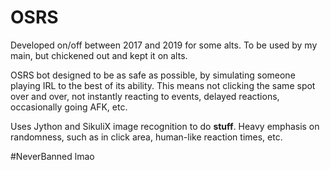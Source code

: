 # OSRS
Developed on/off between 2017 and 2019 for some alts.
To be used by my main, but chickened out and kept it on alts. 

OSRS bot designed to be as safe as possible, by simulating someone playing IRL to the best of its ability. 
This means not clicking the same spot over and over, not instantly reacting to events, delayed reactions, occasionally going AFK, etc. 

Uses Jython and SikuliX image recognition to do **stuff**. 
Heavy emphasis on randomness, such as in click area, human-like reaction times, etc. 

#NeverBanned lmao
